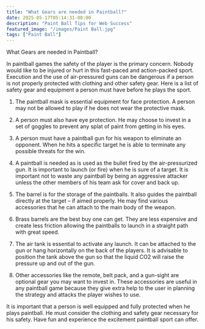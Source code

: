 ```yaml
---
title: "What Gears are needed in Paintball?"
date: 2025-05-17T05:14:31-08:00
description: "Paint Ball Tips for Web Success"
featured_image: "/images/Paint Ball.jpg"
tags: ["Paint Ball"]
---
```


What Gears are needed in Paintball?

In paintball games the safety of the player is the primary concern. Nobody would like to be injured or hurt in this fast-paced and action-packed sport. Execution and the use of air-pressured guns can be dangerous if a person is not properly protected with clothing and other safety gear. Here is a list of safety gear and equipment a person must have before he plays the sport.  

1.	The paintball mask is essential equipment for face protection. A person may not be allowed to play if he does not wear the protective mask.

2.	A person must also have eye protection. He may choose to invest in a set of goggles to prevent any splat of paint from getting in his eyes.

3.	A person must have a paintball gun for his weapon to eliminate an opponent. When he hits a specific target he is able to terminate any possible threats for the win. 

4.	A paintball is needed as is used as the bullet fired by the air-pressurized gun. It is important to launch (or fire) when he is sure of a target. It is important not to waste any paintball by being an aggressive attacker unless the other members of his team ask for cover and back up.

5.	The barrel is for the storage of the paintballs. It also guides the paintball directly at the target – if aimed properly. He may find various accessories that he can attach to the main body of the weapon.

6.	Brass barrels are the best buy one can get. They are less expensive and create less friction allowing the paintballs to launch in a straight path with great speed.

7.	The air tank is essential to activate any launch. It can be attached to the gun or hang horizontally on the back of the players. It is advisable to position the tank above the gun so that the liquid CO2 will raise the pressure up and out of the gun. 

8.	Other accessories like the remote, belt pack, and a gun-sight are optional gear you may want to invest in. These accessories are useful in any paintball game because they give extra help to the user in planning the strategy and attacks the player wishes to use. 

It is important that a person is well equipped and fully protected when he plays paintball. He must consider the clothing and safety gear necessary for his safety. Have fun and experience the excitement paintball sport can offer.




